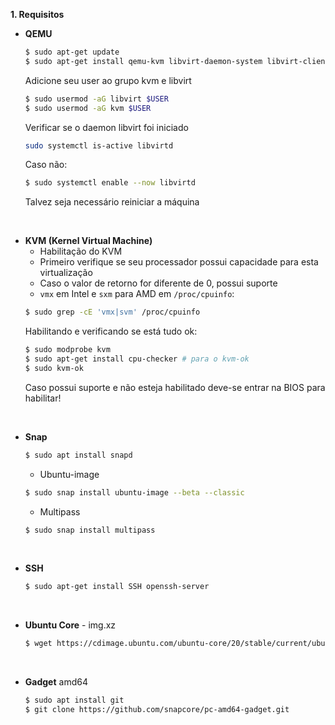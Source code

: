 **1. Requisitos**
   * **QEMU**
      ~~~ bash
      $ sudo apt-get update
      $ sudo apt-get install qemu-kvm libvirt-daemon-system libvirt-clients bridge-utils virtinst virt-manager
      ~~~ 
      Adicione seu user ao grupo kvm e libvirt
      ~~~ bash
      $ sudo usermod -aG libvirt $USER
      $ sudo usermod -aG kvm $USER
      ~~~ 
      Verificar se o daemon libvirt foi iniciado
      ~~~ bash
      sudo systemctl is-active libvirtd
      ~~~ 
      Caso não:
      ~~~ bash
      $ sudo systemctl enable --now libvirtd
      ~~~ 

      Talvez seja necessário reiniciar a máquina
<br/>

   * **KVM (Kernel Virtual Machine)**
      - Habilitação do KVM
      - Primeiro verifique se seu processador possui capacidade para esta virtualização
      - Caso o valor de retorno for diferente de 0, possui suporte
      - `vmx` em Intel e `sxm` para AMD em `/proc/cpuinfo`:
      ~~~bash
      $ sudo grep -cE 'vmx|svm' /proc/cpuinfo
      ~~~
      Habilitando e verificando se está tudo ok:
      ~~~bash
      $ sudo modprobe kvm
      $ sudo apt-get install cpu-checker # para o kvm-ok
      $ sudo kvm-ok
      ~~~
      Caso possui suporte e não esteja habilitado deve-se entrar na BIOS para habilitar!
<br/>
      
   * **Snap**
      ~~~bash
      $ sudo apt install snapd
      ~~~
     * Ubuntu-image
      ~~~bash
      $ sudo snap install ubuntu-image --beta --classic
      ~~~
     * Multipass
      ~~~ bash
      $ sudo snap install multipass
      ~~~
<br/>

   * **SSH**
      ~~~bash
      $ sudo apt-get install SSH openssh-server
      ~~~
<br/>

   * **Ubuntu Core** - img.xz
      ~~~bash
      $ wget https://cdimage.ubuntu.com/ubuntu-core/20/stable/current/ubuntu-core-20-amd64.img.xz
      ~~~
<br/>

   * **Gadget** amd64
      ~~~bash
      $ sudo apt install git
      $ git clone https://github.com/snapcore/pc-amd64-gadget.git
      ~~~

